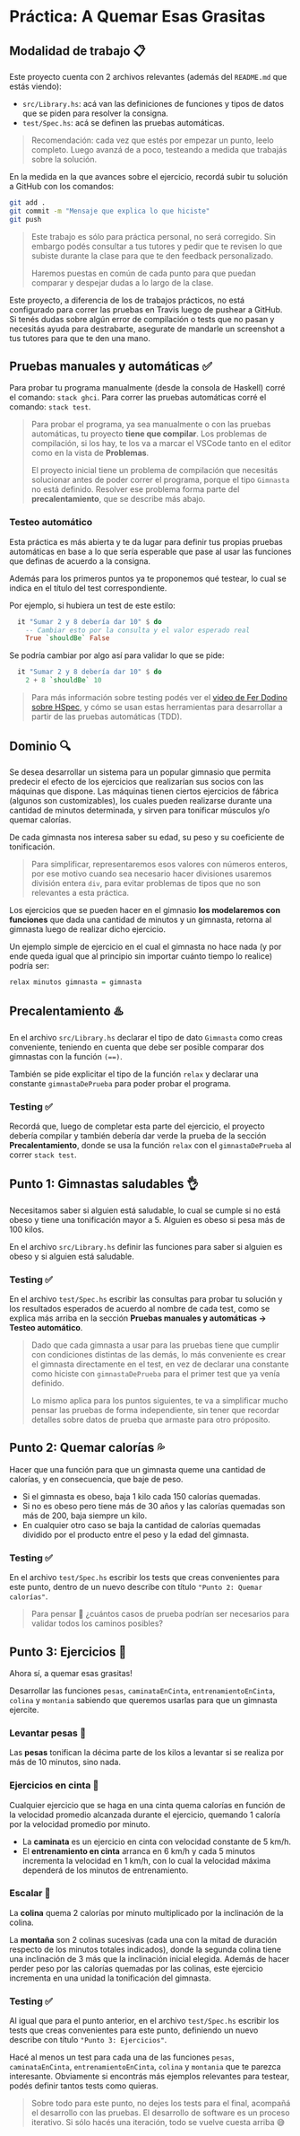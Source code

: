 # Práctica: A Quemar Esas Grasitas

## Modalidad de trabajo :clipboard:

Este proyecto cuenta con 2 archivos relevantes (además del `README.md` que estás viendo):
- `src/Library.hs`: acá van las definiciones de funciones y tipos de datos que se piden para resolver la consigna.
- `test/Spec.hs`: acá se definen las pruebas automáticas.

> Recomendación: cada vez que estés por empezar un punto, leelo completo. Luego avanzá de a poco, testeando a medida que trabajás sobre la solución.

En la medida en la que avances sobre el ejercicio, recordá subir tu solución a GitHub con los comandos:

```bash
git add .
git commit -m "Mensaje que explica lo que hiciste"
git push
```

> Este trabajo es sólo para práctica personal, no será corregido. Sin embargo podés consultar a tus tutores y pedir que te revisen lo que subiste durante la clase para que te den feedback personalizado.
>
> Haremos puestas en común de cada punto para que puedan comparar y despejar dudas a lo largo de la clase.

Este proyecto, a diferencia de los de trabajos prácticos, no está configurado para correr las pruebas en Travis luego de pushear a GitHub. Si tenés dudas sobre algún error de compilación o tests que no pasan y necesitás ayuda para destrabarte, asegurate de mandarle un screenshot a tus tutores para que te den una mano.

## Pruebas manuales y automáticas :white_check_mark:

Para probar tu programa manualmente (desde la consola de Haskell) corré el comando: `stack ghci`. Para correr las pruebas automáticas corré el comando: `stack test`.

> Para probar el programa, ya sea manualmente o con las pruebas automáticas, tu proyecto **tiene que compilar**. Los problemas de compilación, si los hay, te los va a marcar el VSCode tanto en el editor como en la vista de **Problemas**.
>
> El proyecto inicial tiene un problema de compilación que necesitás solucionar antes de poder correr el programa, porque el tipo `Gimnasta` no está definido. Resolver ese problema forma parte del **precalentamiento**, que se describe más abajo.

### Testeo automático

Esta práctica es más abierta y te da lugar para definir tus propias pruebas automáticas en base a lo que sería esperable que pase al usar las funciones que definas de acuerdo a la consigna.

Además para los primeros puntos ya te proponemos qué testear, lo cual se indica en el título del test correspondiente.

Por ejemplo, si hubiera un test de este estilo:

```haskell
  it "Sumar 2 y 8 debería dar 10" $ do
    -- Cambiar esto por la consulta y el valor esperado real
    True `shouldBe` False
```

Se podría cambiar por algo así para validar lo que se pide:

```haskell
  it "Sumar 2 y 8 debería dar 10" $ do
    2 + 8 `shouldBe` 10
```

> Para más información sobre testing podés ver el [video de Fer Dodino sobre HSpec](https://www.youtube.com/watch?v=I3pJnW680Gw), y cómo se usan estas herramientas para desarrollar a partir de las pruebas automáticas (TDD).

## Dominio :mag:

Se desea desarrollar un sistema para un popular gimnasio que permita predecir el efecto de los ejercicios que realizarían sus socios con las máquinas que dispone. Las máquinas tienen ciertos ejercicios de fábrica (algunos son customizables), los cuales pueden realizarse durante una cantidad de minutos determinada, y sirven para tonificar músculos y/o quemar calorías.

De cada gimnasta nos interesa saber su edad, su peso y su coeficiente de tonificación.

> Para simplificar, representaremos esos valores con números enteros, por ese motivo cuando sea necesario hacer divisiones usaremos división entera `div`, para evitar problemas de tipos que no son relevantes a esta práctica.

Los ejercicios que se pueden hacer en el gimnasio **los modelaremos con funciones** que dada una cantidad de minutos y un gimnasta, retorna al gimnasta luego de realizar dicho ejercicio.

Un ejemplo simple de ejercicio en el cual el gimnasta no hace nada (y por ende queda igual que al principio sin importar cuánto tiempo lo realice) podría ser:

```haskell
relax minutos gimnasta = gimnasta
```

## Precalentamiento :hotsprings:

En el archivo `src/Library.hs` declarar el tipo de dato `Gimnasta` como creas conveniente, teniendo en cuenta que debe ser posible comparar dos gimnastas con la función `(==)`.

También se pide explicitar el tipo de la función `relax` y declarar una constante `gimnastaDePrueba` para poder probar el programa.

### Testing :white_check_mark:

Recordá que, luego de completar esta parte del ejercicio, el proyecto debería compilar y también debería dar verde la prueba de la sección **Precalentamiento**, donde se usa la función `relax` con el `gimnastaDePrueba` al correr `stack test`.

## Punto 1: Gimnastas saludables :ok_hand:

Necesitamos saber si alguien está saludable, lo cual se cumple si no está obeso y tiene una tonificación mayor a 5. Alguien es obeso si pesa más de 100 kilos.

En el archivo `src/Library.hs` definir las funciones para saber si alguien es obeso y si alguien está saludable.

### Testing :white_check_mark:

En el archivo `test/Spec.hs` escribir las consultas para probar tu solución y los resultados esperados de acuerdo al nombre de cada test, como se explica más arriba en la sección **Pruebas manuales y automáticas -> Testeo automático**.

> Dado que cada gimnasta a usar para las pruebas tiene que cumplir con condiciones distintas de las demás, lo más conveniente es crear el gimnasta directamente en el test, en vez de declarar una constante como hiciste con `gimnastaDePrueba` para el primer test que ya venía definido.
>
> Lo mismo aplica para los puntos siguientes, te va a simplificar mucho pensar las pruebas de forma independiente, sin tener que recordar detalles sobre datos de prueba que armaste para otro próposito.

## Punto 2: Quemar calorías :sweat_drops:

Hacer que una función para que un gimnasta queme una cantidad de calorías, y en consecuencia, que baje de peso.

* Si el gimnasta es obeso, baja 1 kilo cada 150 calorías quemadas.
* Si no es obeso pero tiene más de 30 años y las calorías quemadas son más de 200, baja siempre un kilo.
* En cualquier otro caso se baja la cantidad de calorías quemadas dividido por el producto entre el peso y la edad del gimnasta.

### Testing :white_check_mark:

En el archivo `test/Spec.hs` escribir los tests que creas convenientes para este punto, dentro de un nuevo describe con título `"Punto 2: Quemar calorías"`.

> Para pensar :thought_balloon: ¿cuántos casos de prueba podrían ser necesarios para validar todos los caminos posibles?

## Punto 3: Ejercicios :bicyclist:

Ahora sí, a quemar esas grasitas!

Desarrollar las funciones `pesas`, `caminataEnCinta`, `entrenamientoEnCinta`, `colina` y `montania` sabiendo que queremos usarlas para que un gimnasta ejercite.

### Levantar pesas  :muscle:

Las **pesas** tonifican la décima parte de los kilos a levantar si se realiza por más de 10 minutos, sino nada.

### Ejercicios en cinta  :running:

Cualquier ejercicio que se haga en una cinta quema calorías en función de la velocidad promedio alcanzada durante el ejercicio, quemando 1 caloría por la velocidad promedio por minuto.

* La **caminata** es un ejercicio en cinta con velocidad constante de 5 km/h.
* El **entrenamiento en cinta** arranca en 6 km/h y cada 5 minutos incrementa la velocidad en 1 km/h, con lo cual la velocidad máxima dependerá de los minutos de entrenamiento.

### Escalar :mount_fuji:

La **colina** quema 2 calorías por minuto multiplicado por la inclinación de la colina.

La **montaña** son 2 colinas sucesivas (cada una con la mitad de duración respecto de los minutos totales indicados), donde la segunda colina tiene una inclinación de 3 más que la inclinación inicial elegida. Además de hacer perder peso por las calorías quemadas por las colinas, este ejercicio incrementa en una unidad la tonificación del gimnasta.

### Testing :white_check_mark:

Al igual que para el punto anterior, en el archivo `test/Spec.hs` escribir los tests que creas convenientes para este punto, definiendo un nuevo describe con título `"Punto 3: Ejercicios"`.

Hacé al menos un test para cada una de las funciones `pesas`, `caminataEnCinta`, `entrenamientoEnCinta`, `colina` y `montania` que te parezca interesante. Obviamente si encontrás más ejemplos relevantes para testear, podés definir tantos tests como quieras.

> Sobre todo para este punto, no dejes los tests para el final, acompañá el desarrollo con las pruebas. El desarrollo de software es un proceso iterativo. Si sólo hacés una iteración, todo se vuelve cuesta arriba :sweat_smile: